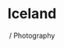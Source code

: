 ---
title: Iceland
subtitle: / Photography
link: https://www.behance.net/gallery/79353605/ICELAND
link-title: Iceland
image-src: assets/images/iceland.png
image-alt: Iceland's Landscape
---